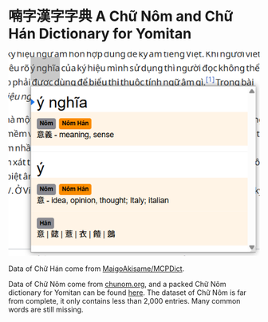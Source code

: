 # 喃字漢字字典 A Chữ Nôm and Chữ Hán Dictionary for Yomitan

![Sample](./images/result_of_ynghia.png)

Data of Chữ Hán come from [MaigoAkisame/MCPDict](https://github.com/MaigoAkisame/MCPDict).

Data of Chữ Nôm come from [chunom.org](https://chunom.org/), and a packed Chữ Nôm dictionary for Yomitan can be found [here](https://www.mediafire.com/file/sn5xjfcp045vh9p/Ch%E1%BB%AF_N%C3%B4m.zip/file).
The dataset of Chữ Nôm is far from complete, it only contains less than 2,000 entries. Many common words are still missing.
